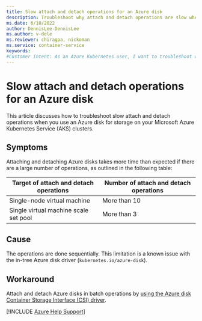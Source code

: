 ```yaml
---
title: Slow attach and detach operations for an Azure disk
description: Troubleshoot why attach and detach operations are slow when you use an Azure disk for storage on your Azure Kubernetes Service (AKS) clusters.
ms.date: 6/10/2022
author: DennisLee-DennisLee
ms.author: v-dele
ms.reviewer: chiragpa, nickoman
ms.service: container-service
keywords:
#Customer intent: As an Azure Kubernetes user, I want to troubleshoot why attach and detach operations are slow so that I can successfully use an Azure disk for storage on my Azure Kubernetes Service (AKS) clusters.
---
```

# Slow attach and detach operations for an Azure disk

This article discusses how to troubleshoot slow attach and detach operations when you use an Azure disk for storage on your Microsoft Azure Kubernetes Service (AKS) clusters.

## Symptoms

Attaching and detaching Azure disks takes more time than expected if there are a large number of operations, as outlined in the following table:

| Target of attach and detach operations | Number of attach and detach operations |
|----------------------------------------|----------------------------------------|
| Single-node virtual machine            | More than 10                           |
| Single virtual machine scale set pool  | More than 3                            |

## Cause

The operations are done sequentially. This limitation is a known issue with the in-tree Azure disk driver (`kubernetes.io/azure-disk`).

## Workaround

Attach and detach Azure disks in batch operations by [using the Azure disk Container Storage Interface (CSI) driver](/azure/aks/azure-disk-csi).

[!INCLUDE [Azure Help Support](../../includes/azure-help-support.md)]
